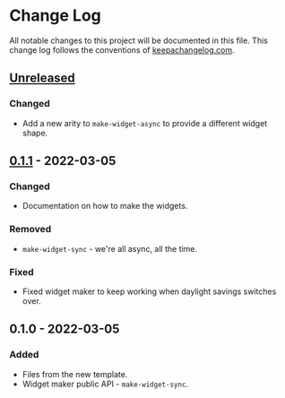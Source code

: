 # Change Log
All notable changes to this project will be documented in this file. This change log follows the conventions of [keepachangelog.com](http://keepachangelog.com/).

## [Unreleased]
### Changed
- Add a new arity to `make-widget-async` to provide a different widget shape.

## [0.1.1] - 2022-03-05
### Changed
- Documentation on how to make the widgets.

### Removed
- `make-widget-sync` - we're all async, all the time.

### Fixed
- Fixed widget maker to keep working when daylight savings switches over.

## 0.1.0 - 2022-03-05
### Added
- Files from the new template.
- Widget maker public API - `make-widget-sync`.

[Unreleased]: https://sourcehost.site/your-name/core-functions/compare/0.1.1...HEAD
[0.1.1]: https://sourcehost.site/your-name/core-functions/compare/0.1.0...0.1.1
